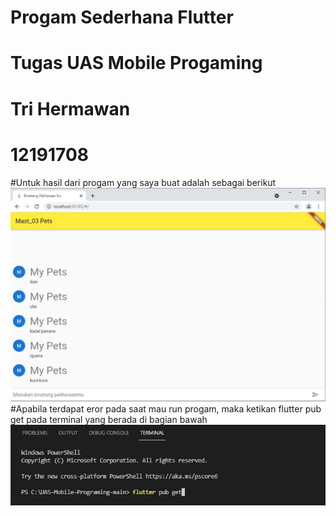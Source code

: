 # Progam Sederhana Flutter
# Tugas UAS Mobile Progaming
# Tri Hermawan
# 12191708

#Untuk hasil dari progam yang saya buat adalah sebagai berikut 
![](gambar.JPG)
#Apabila terdapat eror pada saat mau run progam, maka ketikan flutter pub get pada terminal yang berada di bagian bawah
![](prog.JPG)

